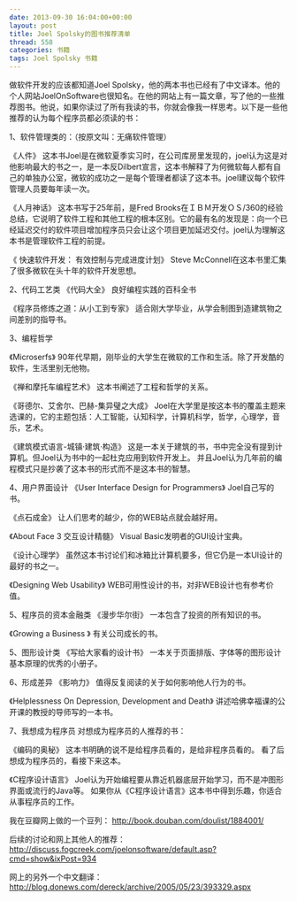 ```yaml
---
date: 2013-09-30 16:04:00+00:00
layout: post
title: Joel Spolsky的图书推荐清单
thread: 558
categories: 书籍
tags: Joel Spolsky 书籍
---
```



做软件开发的应该都知道Joel Spolsky，他的两本书也已经有了中文译本。他的个人网站JoelOnSoftware也很知名。在他的网站上有一篇文章，写了他的一些推荐图书。他说，如果你读过了所有我读的书，你就会像我一样思考。以下是一些他推荐的认为每个程序员都必须读的书：

<!-- more -->

1、软件管理类的：（按原文叫：无痛软件管理）

《人件》
这本书Joel是在微软夏季实习时，在公司库房里发现的，joel认为这是对他影响最大的书之一，是一本反Dilbert宣言，这本书解释了为何微软每人都有自己的单独办公室，微软的成功之一是每个管理者都读了这本书。joel建议每个软件管理人员要每年读一次。

《人月神话》
这本书写于25年前，是Fred Brooks在ＩＢＭ开发ＯＳ/360的经验总结，它说明了软件工程和其他工程的根本区别。它的最有名的发现是：向一个已经延迟交付的软件项目增加程序员只会让这个项目更加延迟交付。joel认为理解这本书是管理软件工程的前提。

《 快速软件开发： 有效控制与完成进度计划》
Steve McConnell在这本书里汇集了很多微软在头十年的软件开发思想。

2、代码工艺类
《代码大全》
良好编程实践的百科全书

《程序员修炼之道：从小工到专家》
适合刚大学毕业，从学会制图到造建筑物之间差别的指导书。

3、编程哲学

《Microserfs》
90年代早期，刚毕业的大学生在微软的工作和生活。除了开发酷的软件，生活里别无他物。

《禅和摩托车编程艺术》
这本书阐述了工程和哲学的关系。

《哥德尔、艾舍尔、巴赫-集异璧之大成》
Joel在大学里是按这本书的覆盖主题来选课的，它的主题包括：人工智能，认知科学，计算机科学，哲学，心理学，音乐，艺术。

《建筑模式语言-城镇·建筑·构造》
这是一本关于建筑的书，书中完全没有提到计算机。但Joel认为书中的一起杜克应用到软件开发上。
并且Joel认为几年前的编程模式只是抄袭了这本书的形式而不是这本书的智慧。

4、用户界面设计
《User Interface Design for Programmers》
Joel自己写的书。

《点石成金》
让人们思考的越少，你的WEB站点就会越好用。

《About Face 3 交互设计精髓》
Visual Basic发明者的GUI设计宝典。

《设计心理学》
虽然这本书讨论们和冰箱比计算机要多，但它仍是一本UI设计的最好的书之一。

《Designing Web Usability》
WEB可用性设计的书，对非WEB设计也有参考价值。

5、程序员的资本金融类
《漫步华尔街》
一本包含了投资的所有知识的书。

《Growing a Business 》
有关公司成长的书。

5、图形设计类
《写给大家看的设计书》
一本关于页面排版、字体等的图形设计基本原理的优秀的小册子。

6、形成差异
《影响力》
值得反复阅读的关于如何影响他人行为的书。

《Helplessness On Depression, Development and Death》
讲述哈佛幸福课的公开课的教授的导师写的一本书。

7、我想成为程序员
对想成为程序员的人推荐的书：

《编码的奥秘》
这本书明确的说不是给程序员看的，是给非程序员看的。
看了后想成为程序员的，看接下来这本。

《C程序设计语言》
Joel认为开始编程要从靠近机器底层开始学习，而不是冲图形界面或流行的Java等。
如果你从《C程序设计语言》这本书中得到乐趣，你适合从事程序员的工作。

我在豆瓣网上做的一个豆列： http://book.douban.com/doulist/1884001/

后续的讨论和网上其他人的推荐：http://discuss.fogcreek.com/joelonsoftware/default.asp?cmd=show&ixPost=934

网上的另外一个中文翻译： http://blog.donews.com/dereck/archive/2005/05/23/393329.aspx
